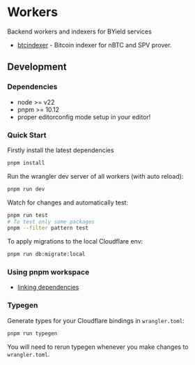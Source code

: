 # Workers

Backend workers and indexers for BYield services

- [btcindexer](./packages/btcindexer/) - Bitcoin indexer for nBTC and SPV prover.

## Development

### Dependencies

- node >= v22
- pnpm >= 10.12
- proper editorconfig mode setup in your editor!

### Quick Start

Firstly install the latest dependencies

```sh
pnpm install
```

Run the wrangler dev server of all workers (with auto reload):

```sh
pnpm run dev
```

Watch for changes and automatically test:

```sh
pnpm run test
# To test only some packages
pnpm --filter pattern test
```

To apply migrations to the local Cloudflare env:

```sh
pnpm run db:migrate:local
```

### Using pnpm workspace

- [linking dependencies](https://pnpm.io/workspaces#publishing-workspace-packages)

### Typegen

Generate types for your Cloudflare bindings in `wrangler.toml`:

```sh
pnpm run typegen
```

You will need to rerun typegen whenever you make changes to `wrangler.toml`.
